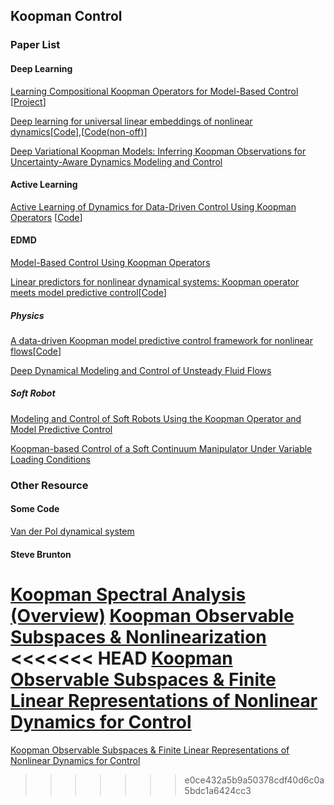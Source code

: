 ## Koopman Control

### Paper List

#### Deep Learning
[Learning Compositional Koopman Operators for Model-Based Control](https://arxiv.org/abs/1910.08264) \[[Project](http://koopman.csail.mit.edu/)\]

[Deep learning for universal linear embeddings of nonlinear dynamics](https://www.nature.com/articles/s41467-018-07210-0)\[[Code](https://github.com/BethanyL/DeepKoopman)\],\[[Code(non-off)](https://github.com/dykuang/Deep----Koopman)\]

[Deep Variational Koopman Models: Inferring Koopman Observations for Uncertainty-Aware Dynamics Modeling and Control](https://arxiv.org/abs/1902.09742)

#### Active Learning
[Active Learning of Dynamics for Data-Driven Control Using Koopman Operators](https://arxiv.org/abs/1906.05194) \[[Code](https://github.com/ianabraham21/koopman-ctrl-active-learning)\]


#### EDMD
[Model-Based Control Using Koopman Operators](https://arxiv.org/abs/1709.01568)

[Linear predictors for nonlinear dynamical systems: Koopman operator meets model predictive control](https://arxiv.org/pdf/1611.03537.pdf)\[[Code](https://github.com/MilanKorda/KoopmanMPC)\]

##### Physics
[A data-driven Koopman model predictive control framework for nonlinear flows](https://arxiv.org/abs/1804.05291)\[[Code](https://github.com/arbabiha/KoopmanMPC_for_flowcontrol)\]

[Deep Dynamical Modeling and Control of Unsteady Fluid Flows](https://arxiv.org/abs/1805.07472)

##### Soft Robot
[Modeling and Control of Soft Robots Using the Koopman Operator and Model Predictive Control](https://arxiv.org/abs/1902.02827)

[Koopman-based Control of a Soft Continuum Manipulator Under Variable Loading Conditions](https://arxiv.org/abs/2002.01407)

### Other Resource
#### Some Code
[Van der Pol dynamical system](https://github.com/i-abr/mpc-koopman)
#### Steve Brunton
[Koopman Spectral Analysis (Overview)](https://www.youtube.com/watch?v=J7s0XNT96ag)
[Koopman Observable Subspaces & Nonlinearization](https://www.youtube.com/watch?v=pnGsQAt0od4)
<<<<<<< HEAD
[Koopman Observable Subspaces & Finite Linear Representations of Nonlinear Dynamics for Control](https://www.youtube.com/watch?v=K5CRbC4yqnk&list=PLMrJAkhIeNNSVXUvppZTYNHKQUD-oWys9)
=======

[Koopman Observable Subspaces & Finite Linear Representations of Nonlinear Dynamics for Control](https://www.youtube.com/watch?v=K5CRbC4yqnk&list=PLMrJAkhIeNNSVXUvppZTYNHKQUD-oWys9)
>>>>>>> e0ce432a5b9a50378cdf40d6c0a5bdc1a6424cc3
